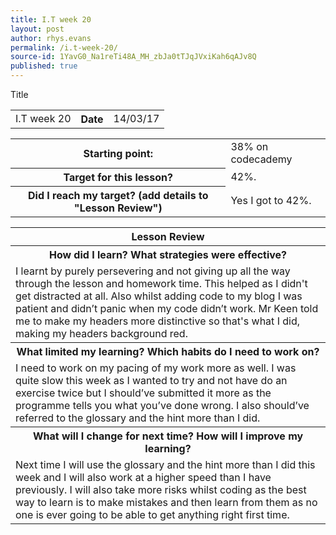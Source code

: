 ```yaml
---
title: I.T week 20
layout: post
author: rhys.evans
permalink: /i.t-week-20/
source-id: 1YavG0_Na1reTi48A_MH_zbJa0tTJqJVxiKah6qAJv8Q
published: true
---
```

<table>
  <tr>
    <t>Title</t>
    <td>I.T week 20</td>
    <th>Date</th>
    <td>14/03/17</td>
  </tr>
</table>


<table>
  <tr>
    <th>Starting point:</th>
    <td>38% on codecademy</td>
  </tr>
  <tr>
    <th>Target for this lesson?</th>
    <td>42%.</td>
  </tr>
  <tr>
    <th>Did I reach my target? 
(add details to "Lesson Review")</th>
    <td> Yes I got to 42%.</td>
  </tr>
</table>


<table>
  <tr>
    <th>Lesson Review</th>
  </tr>
  <tr>
    <th>How did I learn? What strategies were effective? </th>
  </tr>
  <tr>
    <td>I learnt by purely persevering and not giving up all the way through the lesson and homework time. This helped as I didn't get distracted at all. Also whilst adding code to my blog I was patient and didn’t panic when my code didn’t work. Mr Keen told me to make my headers more distinctive so that's what I did, making my headers background red.</td>
  </tr>
  <tr>
    <th>What limited my learning? Which habits do I need to work on? </th>
  </tr>
  <tr>
    <td>I need to work on my pacing of my work more as well. I was quite slow this week as I wanted to try and not have do an exercise twice but I should’ve submitted it more as the programme tells you what you’ve done wrong. I also should’ve referred to the glossary and the hint more than I did.</td>
  </tr>
  <tr>
    <th>What will I change for next time? How will I improve my learning?</th>
  </tr>
  <tr>
    <td>Next time I will use the glossary and the hint more than I did this week and I will also work at a higher speed than I have previously. I will also take more risks whilst coding as the best way to learn is to make mistakes and then learn from them as no one is ever going to be able to get anything right first time.</td>
  </tr>
</table>


